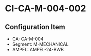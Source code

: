 # CI-CA-M-004-002

## Configuration Item
- CA: CA-M-004
- Segment: M-MECHANICAL
- AMPEL: AMPEL-24-BWB
